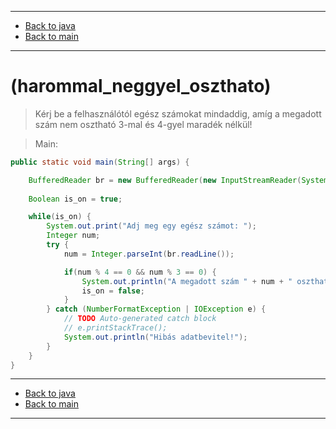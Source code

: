 
---

- [Back to java](../../java.md)
- [Back to main](../../../../README.md)

---

# (harommal_neggyel_oszthato)

> Kérj be a felhasználótól egész számokat mindaddig, 
> amíg a megadott szám nem osztható 3-mal és 4-gyel maradék nélkül!

> Main:

```java
public static void main(String[] args) {

	BufferedReader br = new BufferedReader(new InputStreamReader(System.in));
		
	Boolean is_on = true;

	while(is_on) {
		System.out.print("Adj meg egy egész számot: ");
		Integer num;
		try {
			num = Integer.parseInt(br.readLine());

			if(num % 4 == 0 && num % 3 == 0) {
				System.out.println("A megadott szám " + num + " osztható 3-al és 4-el, maradék nélkül.");
				is_on = false;
			}
		} catch (NumberFormatException | IOException e) {
			// TODO Auto-generated catch block
			// e.printStackTrace();
			System.out.println("Hibás adatbevitel!");
		}
	}
}
```

---

- [Back to java](../../java.md)
- [Back to main](../../../../README.md)

---

